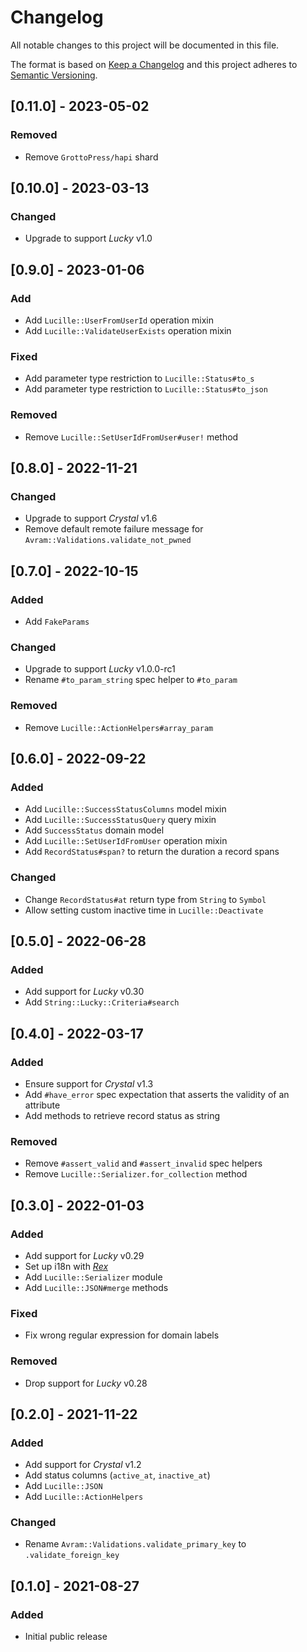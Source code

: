 # Changelog

All notable changes to this project will be documented in this file.

The format is based on [Keep a Changelog](http://keepachangelog.com/en/1.0.0/)
and this project adheres to [Semantic Versioning](http://semver.org/spec/v2.0.0.html).

## [0.11.0] - 2023-05-02

### Removed
- Remove `GrottoPress/hapi` shard

## [0.10.0] - 2023-03-13

### Changed
- Upgrade to support *Lucky* v1.0

## [0.9.0] - 2023-01-06

### Add
- Add `Lucille::UserFromUserId` operation mixin
- Add `Lucille::ValidateUserExists` operation mixin

### Fixed
- Add parameter type restriction to `Lucille::Status#to_s`
- Add parameter type restriction to `Lucille::Status#to_json`

### Removed
- Remove `Lucille::SetUserIdFromUser#user!` method

## [0.8.0] - 2022-11-21

### Changed
- Upgrade to support *Crystal* v1.6
- Remove default remote failure message for `Avram::Validations.validate_not_pwned`

## [0.7.0] - 2022-10-15

### Added
- Add `FakeParams`

### Changed
- Upgrade to support *Lucky* v1.0.0-rc1
- Rename `#to_param_string` spec helper to `#to_param`

### Removed
- Remove `Lucille::ActionHelpers#array_param`

## [0.6.0] - 2022-09-22

### Added
- Add `Lucille::SuccessStatusColumns` model mixin
- Add `Lucille::SuccessStatusQuery` query mixin
- Add `SuccessStatus` domain model
- Add `Lucille::SetUserIdFromUser` operation mixin
- Add `RecordStatus#span?` to return the duration a record spans

### Changed
- Change `RecordStatus#at` return type from `String` to `Symbol`
- Allow setting custom inactive time in `Lucille::Deactivate`

## [0.5.0] - 2022-06-28

### Added
- Add support for *Lucky* v0.30
- Add `String::Lucky::Criteria#search`

## [0.4.0] - 2022-03-17

### Added
- Ensure support for *Crystal* v1.3
- Add `#have_error` spec expectation that asserts the validity of an attribute
- Add methods to retrieve record status as string

### Removed
- Remove `#assert_valid` and `#assert_invalid` spec helpers
- Remove `Lucille::Serializer.for_collection` method

## [0.3.0] - 2022-01-03

### Added
- Add support for *Lucky* v0.29
- Set up i18n with [*Rex*](https://github.com/GrottoPress/rex)
- Add `Lucille::Serializer` module
- Add `Lucille::JSON#merge` methods

### Fixed
- Fix wrong regular expression for domain labels

### Removed
- Drop support for *Lucky* v0.28

## [0.2.0] - 2021-11-22

### Added
- Add support for *Crystal* v1.2
- Add status columns (`active_at`, `inactive_at`)
- Add `Lucille::JSON`
- Add `Lucille::ActionHelpers`

### Changed
- Rename `Avram::Validations.validate_primary_key` to `.validate_foreign_key`

## [0.1.0] - 2021-08-27

### Added
- Initial public release
